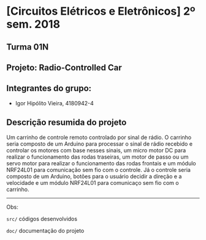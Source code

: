 # [Circuitos Elétricos e Eletrônicos] 2º sem. 2018

## Turma 01N
## Projeto: Radio-Controlled Car
## Integrantes do grupo:

* Igor Hipólito Vieira, 4180942-4

## Descrição resumida do projeto

Um carrinho de controle remoto controlado por sinal de rádio. O carrinho seria composto de um Arduino para processar o sinal de rádio recebido e controlar os motores com base nesses sinais, um micro motor DC para realizar o funcionamento das rodas traseiras, um motor de passo ou um servo motor para realizar o funcionamento das rodas frontais e um módulo NRF24L01 para comunicação sem fio com o controle. Já o controle seria composto de um Arduino, botões para o usuário decidir a direção e a velocidade e um módulo NRF24L01 para comunicaço sem fio com o carrinho.
_______________________________________

Obs:

`src/` códigos desenvolvidos

`doc/` documentação do projeto

